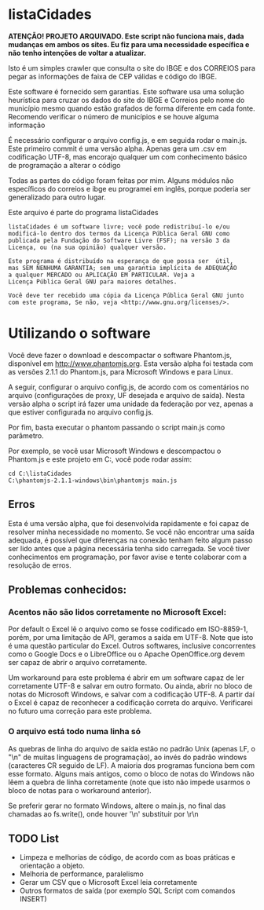 # listaCidades

**ATENÇÃO! PROJETO ARQUIVADO. Este script não funciona mais, dada mudanças em ambos os sites. Eu fiz para uma necessidade específica e não tenho intenções de voltar a atualizar.**

Isto é um simples crawler que consulta o site do IBGE e dos CORREIOS
para pegar as informações de faixa de CEP válidas e código do IBGE.

Este software é fornecido sem garantias. Este software usa uma solução heurística para cruzar os dados do site do IBGE e Correios pelo nome do município
mesmo quando estão grafados de forma diferente em cada fonte. Recomendo verificar o número de municípios e se houve alguma informação 

É necessário configurar o arquivo config.js, e em seguida rodar o main.js.
Este primeiro commit é uma versão alpha. Apenas gera um .csv em codificação UTF-8, mas encorajo qualquer um com conhecimento básico de programação
a alterar o código

Todas as partes do código foram feitas por mim. Alguns módulos não específicos do correios e ibge eu programei em inglês,
porque poderia ser generalizado para outro lugar.

Este arquivo é parte do programa listaCidades

    listaCidades é um software livre; você pode redistribuí-lo e/ou 
    modificá-lo dentro dos termos da Licença Pública Geral GNU como 
    publicada pela Fundação do Software Livre (FSF); na versão 3 da 
    Licença, ou (na sua opinião) qualquer versão.

    Este programa é distribuído na esperança de que possa ser  útil, 
    mas SEM NENHUMA GARANTIA; sem uma garantia implícita de ADEQUAÇÃO
    a qualquer MERCADO ou APLICAÇÃO EM PARTICULAR. Veja a
    Licença Pública Geral GNU para maiores detalhes.

    Você deve ter recebido uma cópia da Licença Pública Geral GNU junto
    com este programa, Se não, veja <http://www.gnu.org/licenses/>.

# Utilizando o software

Você deve fazer o download e descompactar o software Phantom.js, disponível em <http://www.phantomjs.org>. Esta versão alpha foi testada com as versões
2.1.1 do Phantom.js, para Microsoft Windows e para Linux.

A seguir, configurar o arquivo config.js, de acordo com os comentários no arquivo (configurações de proxy, UF desejada e arquivo de saída).
Nesta versão alpha o script irá fazer uma unidade da federação por vez,
apenas a que estiver configurada no arquivo config.js.

Por fim, basta executar o phantom passando o script main.js como parâmetro.

Por exemplo, se você usar Microsoft Windows e descompactou o Phantom.js e este projeto em C:\, você pode rodar assim:

    cd C:\listaCidades
    C:\phantomjs-2.1.1-windows\bin\phantomjs main.js

## Erros

Esta é uma versão alpha, que foi desenvolvida rapidamente e foi capaz de resolver minha necessidade no momento.
Se você não encontrar uma saída adequada, é possível que diferenças na conexão tenham feito algum passo ser lido
antes que a página necessária tenha sido carregada. Se você tiver conhecimentos em programação, por favor avise e tente colaborar com a resolução de erros.


## Problemas conhecidos:

### Acentos não são lidos corretamente no Microsoft Excel:
Por default o Excel lê o arquivo como se fosse codificado em ISO-8859-1, porém, por uma limitação de API, geramos a saída em UTF-8.
Note que isto é uma questão particular do Excel.
Outros softwares, inclusive concorrentes como o Google Docs e o LibreOffice ou o Apache OpenOffice.org devem ser capaz de
abrir o arquivo corretamente.

Um workaround para este problema é abrir em um software capaz de ler corretamente UTF-8 e salvar em outro formato. Ou ainda, abrir no bloco de notas
do Microsoft Windows, e salvar com a codificação UTF-8. A partir daí o Excel é capaz de reconhecer a codificação correta do arquivo. Verificarei no futuro
uma correção para este problema.

### O arquivo está todo numa linha só
As quebras de linha do arquivo de saída estão no padrão Unix (apenas LF, o "\n" de muitas linguagens de programação), ao invés do padrão windows
(caracteres CR seguido de LF). A maioria dos programas funciona bem com esse formato. Alguns mais antigos, como o bloco de notas do Windows não lêem a
quebra de linha corretamente (note que isto não impede usarmos o bloco de notas para o workaround anterior).

Se preferir gerar no formato Windows, altere o main.js, no final das chamadas ao fs.write(), onde houver '\n' substituir por \r\n


## TODO List
- Limpeza e melhorias de código, de acordo com as boas práticas e orientação a objeto.
- Melhoria de performance, paralelismo
- Gerar um CSV que o Microsoft Excel leia corretamente
- Outros formatos de saída (por exemplo SQL Script com comandos INSERT)
